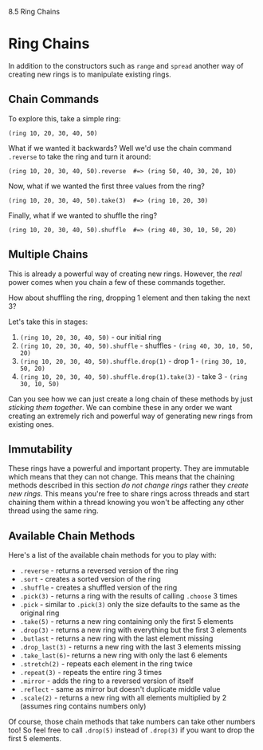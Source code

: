8.5 Ring Chains

# Ring Chains

In addition to the constructors such as `range` and `spread` another way
of creating new rings is to manipulate existing rings. 


## Chain Commands

To explore this, take a simple ring:

```
(ring 10, 20, 30, 40, 50)
```

What if we wanted it backwards? Well we'd use the chain command
`.reverse` to take the ring and turn it around:

```
(ring 10, 20, 30, 40, 50).reverse  #=> (ring 50, 40, 30, 20, 10)
```

Now, what if we wanted the first three values from the ring?

```
(ring 10, 20, 30, 40, 50).take(3)  #=> (ring 10, 20, 30)
```

Finally, what if we wanted to shuffle the ring?

```
(ring 10, 20, 30, 40, 50).shuffle  #=> (ring 40, 30, 10, 50, 20)
```

## Multiple Chains

This is already a powerful way of creating new rings. However, the
*real* power comes when you chain a few of these commands together.

How about shuffling the ring, dropping 1 element and then taking the next 3?

Let's take this in stages:

1. `(ring 10, 20, 30, 40, 50)` - our initial ring
2. `(ring 10, 20, 30, 40, 50).shuffle` - shuffles - `(ring 40, 30, 10, 50, 20)`
3. `(ring 10, 20, 30, 40, 50).shuffle.drop(1)` - drop 1 - `(ring 30, 10, 50, 20)`
4. `(ring 10, 20, 30, 40, 50).shuffle.drop(1).take(3)` - take 3 - `(ring 30, 10, 50)`

Can you see how we can just create a long chain of these methods by just
*sticking them together*. We can combine these in any order we want
creating an extremely rich and powerful way of generating new rings from
existing ones.

## Immutability

These rings have a powerful and important property. They are immutable
which means that they can not change. This means that the chaining
methods described in this section *do not change rings* rather they
*create new rings*. This means you're free to share rings across threads
and start chaining them within a thread knowing you won't be affecting
any other thread using the same ring.

## Available Chain Methods

Here's a list of the available chain methods for you to play with:

* `.reverse` - returns a reversed version of the ring
* `.sort`    - creates a sorted version of the ring
* `.shuffle` - creates a shuffled version of the ring
* `.pick(3)` - returns a ring with the results of calling `.choose` 3 times
* `.pick`    - similar to `.pick(3)` only the size defaults to the same as the original ring
* `.take(5)` - returns a new ring containing only the first 5 elements
* `.drop(3)` - returns a new ring with everything but the first 3 elements
* `.butlast` - returns a new ring with the last element missing
* `.drop_last(3)` - returns a new ring with the last 3 elements missing
* `.take_last(6)`- returns a new ring with only the last 6 elements
* `.stretch(2)` - repeats each element in the ring twice
* `.repeat(3)` - repeats the entire ring 3 times
* `.mirror` - adds the ring to a reversed version of itself
* `.reflect` - same as mirror but doesn't duplicate middle value
* `.scale(2)` - returns a new ring with all elements multiplied by 2 (assumes ring contains numbers only)

Of course, those chain methods that take numbers can take other numbers
too! So feel free to call `.drop(5)` instead of `.drop(3)` if you want
to drop the first 5 elements.
